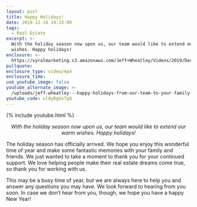 ```yaml
---
layout: post
title: Happy Holidays!
date: 2019-12-18 19:33:00
tags:
  - Real Estate
excerpt: >-
  With the holiday season now upon us, our team would like to extend our warm
  wishes. Happy holidays!
enclosure: >-
  https://vyralmarketing.s3.amazonaws.com/Jeff+Wheatley/Videos/2019/December/Happy+Holidays!+(3).mp4
pullquote:
enclosure_type: video/mp4
enclosure_time:
use_youtube_image: false
youtube_alternate_image: >-
  /uploads/jeff-wheatley---happy-holidays-from-our-team-to-your-family-youtube-2.jpg
youtube_code: ulAyRgUx7pQ
---
```


{% include youtube.html %}

<p style="text-align: center;"><em>With the holiday season now upon us, our team would like to extend our warm wishes. Happy holidays!</em></p>

The holiday season has officially arrived. We hope you enjoy this wonderful time of year and make some fantastic memories with your family and friends. We just wanted to take a moment to thank you for your continued support. We love helping people make their real estate dreams come true, so thank you for working with us.

This may be a busy time of year, but we are always here to help you and answer any questions you may have. We look forward to hearing from you soon. In case we don’t hear from you, though, we hope you have a happy New Year\!&nbsp;